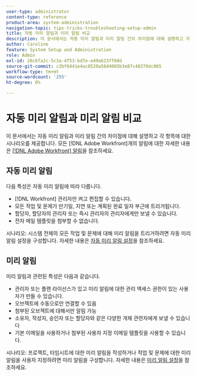 ```yaml
---
user-type: administrator
content-type: reference
product-area: system-administration
navigation-topic: tips-tricks-troubleshooting-setup-admin
title: 자동 미리 알림과 미리 알림 비교
description: 이 문서에서는 자동 미리 알림과 미리 알림 간의 차이점에 대해 설명하고 각 항목에 대한 시나리오를 제공합니다. 모든 [!DNL Adobe Workfront] 알림에 대한 자세한 내용은 Adobe [!DNL Workfront] 알림을 참조하십시오.
author: Caroline
feature: System Setup and Administration
role: Admin
exl-id: 26c6fa2c-5c3a-4f53-bd7e-e49a623ff60d
source-git-commit: c2bf6441e4ac8520a56d4005b3e87c48370dc065
workflow-type: tm+mt
source-wordcount: '255'
ht-degree: 0%

---
```


# 자동 미리 알림과 미리 알림 비교

이 문서에서는 자동 미리 알림과 미리 알림 간의 차이점에 대해 설명하고 각 항목에 대한 시나리오를 제공합니다. 모든 [!DNL Adobe Workfront]개의 알림에 대한 자세한 내용은 [[!DNL Adobe Workfront] 알림](../../workfront-basics/using-notifications/wf-notifications.md)을 참조하세요.

## 자동 미리 알림

다음 특성은 자동 미리 알림에 따라 다릅니다.

* [!DNL Workfront] 관리자만 켜고 편집할 수 있습니다.
* 모든 작업 및 문제가 만기일, 지연 또는 계획된 완료 일자 부근에 트리거됩니다.
* 할당자, 할당자의 관리자 또는 즉시 관리자의 관리자에게만 보낼 수 있습니다.
* 전자 메일 템플릿을 첨부할 수 없습니다.

시나리오: 시스템 전체의 모든 작업 및 문제에 대해 미리 알림을 트리거하려면 자동 미리 알림 설정을 구성합니다. 자세한 내용은 [자동 미리 알림 설정](../../administration-and-setup/manage-workfront/emails/setting-up-automatic-reminders.md)을 참조하세요.

## 미리 알림

미리 알림과 관련된 특성은 다음과 같습니다.

* 관리자 또는 플랜 라이선스가 있고 미리 알림에 대한 관리 액세스 권한이 있는 사용자가 만들 수 있습니다.
* 오브젝트에 수동으로만 연결할 수 있음
* 첨부된 오브젝트에 대해서만 알림 가능
* 소유자, 작성자, 승인자 또는 할당자와 같은 다양한 개체 관련자에게 보낼 수 있습니다
* 기본 이메일을 사용하거나 첨부된 사용자 지정 이메일 템플릿을 사용할 수 있습니다.

시나리오: 프로젝트, 타임시트에 대한 미리 알림을 작성하거나 작업 및 문제에 대한 미리 알림을 사용자 지정하려면 미리 알림을 구성합니다. 자세한 내용은 [미리 알림 설정](../../administration-and-setup/manage-workfront/emails/set-up-reminder-notifications.md)을 참조하세요.
